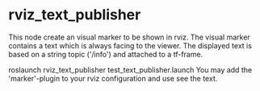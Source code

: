 # rviz_text_publisher
This node create an visual marker to be shown in rviz. The visual marker contains a text which is always facing to the viewer.
The displayed text is based on a string topic ('/info') and attached to a tf-frame.


roslaunch rviz_text_publisher test_text_publisher.launch
You may add the 'marker'-plugin to your rviz configuration and use see the text.
